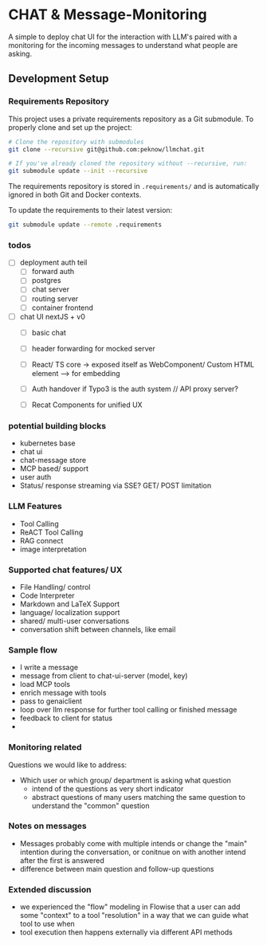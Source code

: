 # CHAT & Message-Monitoring
A simple to deploy chat UI for the interaction with LLM's paired with a monitoring for the incoming messages to understand what people are asking.

## Development Setup

### Requirements Repository
This project uses a private requirements repository as a Git submodule. To properly clone and set up the project:

```bash
# Clone the repository with submodules
git clone --recursive git@github.com:peknow/llmchat.git

# If you've already cloned the repository without --recursive, run:
git submodule update --init --recursive
```

The requirements repository is stored in `.requirements/` and is automatically ignored in both Git and Docker contexts.

To update the requirements to their latest version:
```bash
git submodule update --remote .requirements
```

### todos
- [ ] deployment auth teil
    - [ ] forward auth
    - [ ] postgres
    - [ ] chat server
    - [ ] routing server
    - [ ] container frontend
- [ ] chat UI nextJS + v0
    - [ ] basic chat
    - [ ] header forwarding for mocked server
    - [ ] React/ TS core -> exposed itself as WebComponent/ Custom HTML element --> for embedding
    - [ ] Auth handover if Typo3 is the auth system // API proxy server?
    - [ ] Recat Components for unified UX


### potential building blocks
- kubernetes base
- chat ui
- chat-message store
- MCP based/ support
- user auth
- Status/ response streaming via SSE? GET/ POST limitation


### LLM Features
- Tool Calling
- ReACT Tool Calling
- RAG connect
- image interpretation


### Supported chat features/ UX
- File Handling/ control
- Code Interpreter
- Markdown and LaTeX Support
- language/ localization support
- shared/ multi-user conversations
- conversation shift between channels, like email

### Sample flow
- I write a message
- message from client to chat-ui-server (model, key)
- load MCP tools
- enrich message with tools
- pass to genaiclient
- loop over llm response for further tool calling or finished message
- feedback to client for status
- 


### Monitoring related
Questions we would like to address:
- Which user or which group/ department is asking what question
    - intend of the questions as very short indicator
    - abstract questions of many users matching the same question to understand the "common" question


### Notes on messages
- Messages probably come with multiple intends or change the "main" intention during the conversation, or conitnue on with another intend after the first is answered
- difference between main question and follow-up questions


### Extended discussion
- we experienced the "flow" modeling in Flowise that a user can add some "context" to a tool "resolution" in a way that we can guide what tool to use when
- tool execution then happens externally via different API methods
